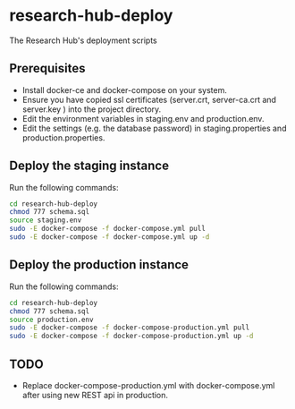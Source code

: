 # research-hub-deploy
The Research Hub's deployment scripts

## Prerequisites

* Install docker-ce and docker-compose on your system.
* Ensure you have copied ssl certificates (server.crt, server-ca.crt and server.key ) into the project directory.
* Edit the environment variables in staging.env and production.env.
* Edit the settings (e.g. the database password) in staging.properties and production.properties.

## Deploy the staging instance

Run the following commands:

```bash
cd research-hub-deploy
chmod 777 schema.sql
source staging.env
sudo -E docker-compose -f docker-compose.yml pull
sudo -E docker-compose -f docker-compose.yml up -d
```

## Deploy the production instance

Run the following commands:

```bash
cd research-hub-deploy
chmod 777 schema.sql
source production.env
sudo -E docker-compose -f docker-compose-production.yml pull
sudo -E docker-compose -f docker-compose-production.yml up -d
```

## TODO

* Replace docker-compose-production.yml with docker-compose.yml after using new REST api in production.